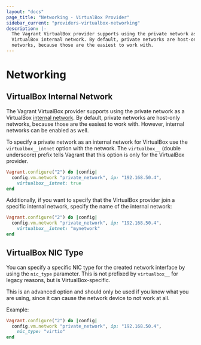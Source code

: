 ```yaml
---
layout: "docs"
page_title: "Networking - VirtualBox Provider"
sidebar_current: "providers-virtualbox-networking"
description: |-
  The Vagrant VirtualBox provider supports using the private network as a
  VirtualBox internal network. By default, private networks are host-only
  networks, because those are the easiest to work with.
---
```


# Networking

## VirtualBox Internal Network

The Vagrant VirtualBox provider supports using the private network as a
VirtualBox [internal network](https://www.virtualbox.org/manual/ch07.html#network_internal).
By default, private networks are host-only networks, because those are the
easiest to work with. However, internal networks can be enabled as well.

To specify a private network as an internal network for VirtualBox
use the `virtualbox__intnet` option with the network. The `virtualbox__`
(double underscore) prefix tells Vagrant that this option is only for the
VirtualBox provider.

```ruby
Vagrant.configure("2") do |config|
  config.vm.network "private_network", ip: "192.168.50.4",
    virtualbox__intnet: true
end
```

Additionally, if you want to specify that the VirtualBox provider join
a specific internal network, specify the name of the internal network:

```ruby
Vagrant.configure("2") do |config|
  config.vm.network "private_network", ip: "192.168.50.4",
    virtualbox__intnet: "mynetwork"
end
```

## VirtualBox NIC Type

You can specify a specific NIC type for the created network interface
by using the `nic_type` parameter. This is not prefixed by `virtualbox__`
for legacy reasons, but is VirtualBox-specific.

This is an advanced option and should only be used if you know what
you are using, since it can cause the network device to not work at all.

Example:

```ruby
Vagrant.configure("2") do |config|
  config.vm.network "private_network", ip: "192.168.50.4",
    nic_type: "virtio"
end
```
